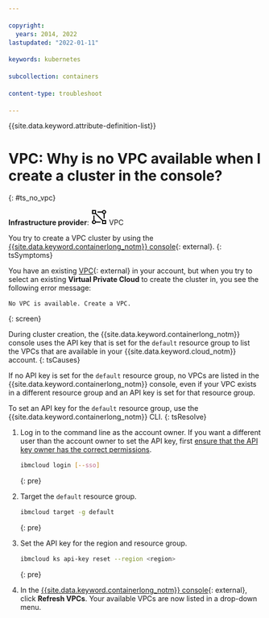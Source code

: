 ```yaml
---

copyright: 
  years: 2014, 2022
lastupdated: "2022-01-11"

keywords: kubernetes

subcollection: containers

content-type: troubleshoot

---
```


{{site.data.keyword.attribute-definition-list}}


# VPC: Why is no VPC available when I create a cluster in the console?
{: #ts_no_vpc}

**Infrastructure provider**: ![VPC infrastructure provider icon.](images/icon-vpc-2.svg) VPC

You try to create a VPC cluster by using the [{{site.data.keyword.containerlong_notm}} console](https://cloud.ibm.com/kubernetes/catalog/create){: external}.
{: tsSymptoms} 

You have an existing [VPC](https://cloud.ibm.com/vpc){: external} in your account, but when you try to select an existing **Virtual Private Cloud** to create the cluster in, you see the following error message:
```
No VPC is available. Create a VPC.
```
{: screen}

During cluster creation, the {{site.data.keyword.containerlong_notm}} console uses the API key that is set for the `default` resource group to list the VPCs that are available in your {{site.data.keyword.cloud_notm}} account.
{: tsCauses}

If no API key is set for the `default` resource group, no VPCs are listed in the {{site.data.keyword.containerlong_notm}} console, even if your VPC exists in a different resource group and an API key is set for that resource group.

To set an API key for the `default` resource group, use the {{site.data.keyword.containerlong_notm}} CLI.
{: tsResolve}

1. Log in to the command line as the account owner. If you want a different user than the account owner to set the API key, first [ensure that the API key owner has the correct permissions](/docs/containers?topic=containers-access-creds#owner_permissions).
    ```sh
    ibmcloud login [--sso]
    ```
    {: pre}

2. Target the `default` resource group.
    ```sh
    ibmcloud target -g default
    ```
    {: pre}

3. Set the API key for the region and resource group.
    ```sh
    ibmcloud ks api-key reset --region <region>
    ```
    {: pre}

4. In the [{{site.data.keyword.containerlong_notm}} console](https://cloud.ibm.com/kubernetes/catalog/create){: external}, click **Refresh VPCs**. Your available VPCs are now listed in a drop-down menu.



